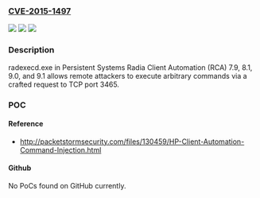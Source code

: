 ### [CVE-2015-1497](https://cve.mitre.org/cgi-bin/cvename.cgi?name=CVE-2015-1497)
![](https://img.shields.io/static/v1?label=Product&message=n%2Fa&color=blue)
![](https://img.shields.io/static/v1?label=Version&message=n%2Fa&color=blue)
![](https://img.shields.io/static/v1?label=Vulnerability&message=n%2Fa&color=brighgreen)

### Description

radexecd.exe in Persistent Systems Radia Client Automation (RCA) 7.9, 8.1, 9.0, and 9.1 allows remote attackers to execute arbitrary commands via a crafted request to TCP port 3465.

### POC

#### Reference
- http://packetstormsecurity.com/files/130459/HP-Client-Automation-Command-Injection.html

#### Github
No PoCs found on GitHub currently.

